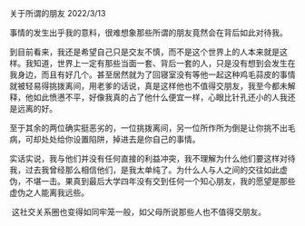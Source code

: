 关于所谓的朋友
2022/3/13

​		事情的发生出乎我的意料，很难想象那些所谓的朋友竟然会在背后如此对待我。

​		到目前看来，我还是希望自己只是交友不慎，而不是这个世界上的人本来就是这样。我知道，世界上一定有那些当面一套、背后一套的人，只是没有想到会发生在我身边，而且有好几个。甚至居然就为了回寝室没有等他一起这种鸡毛蒜皮的事情就被轻易得挑拨离间，用老爹的话说，真是这样他也不值得交朋友，我至今都未解释，他如此愤懑不平，好像我真的占了他什么便宜一样，心眼比针孔还小的人我还是远离的好。

​		至于其余的两位确实挺恶劣的，一位挑拨离间，另一位所作所为倒是让你挑不出毛病，可却处处给你设置陷阱，掉进去是你自己的事情。

​		实话实说，我与他们并没有任何直接的利益冲突，我不理解为什么他们要这样对待我，过去我曾经那么相信他们，是我太单纯了。为什么人与人之间的交往如此虚伪，不堪一击。果真到最后大学四年没有交到任何一个知心朋友，我的愿望是那些虚伪之人能离我远些。

​		这社交关系圈也变得如同牢笼一般，如父母所说那些人也不值得交朋友。

